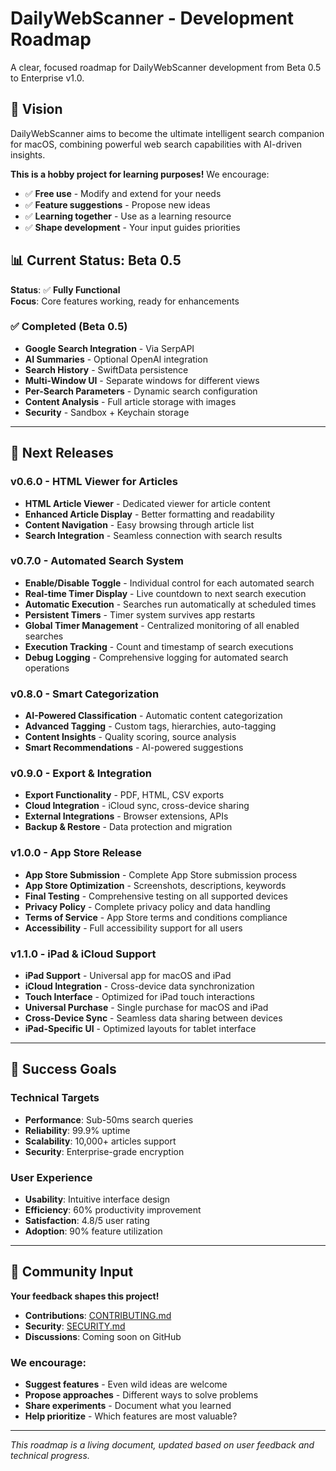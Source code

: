 # DailyWebScanner - Development Roadmap

A clear, focused roadmap for DailyWebScanner development from Beta 0.5 to Enterprise v1.0.

## 🎯 Vision

DailyWebScanner aims to become the ultimate intelligent search companion for macOS, combining powerful web search capabilities with AI-driven insights.

**This is a hobby project for learning purposes!** We encourage:
- ✅ **Free use** - Modify and extend for your needs
- ✅ **Feature suggestions** - Propose new ideas
- ✅ **Learning together** - Use as a learning resource
- ✅ **Shape development** - Your input guides priorities

## 📊 Current Status: Beta 0.5

**Status**: ✅ **Fully Functional**  
**Focus**: Core features working, ready for enhancements

### ✅ **Completed (Beta 0.5)**
- **Google Search Integration** - Via SerpAPI
- **AI Summaries** - Optional OpenAI integration
- **Search History** - SwiftData persistence
- **Multi-Window UI** - Separate windows for different views
- **Per-Search Parameters** - Dynamic search configuration
- **Content Analysis** - Full article storage with images
- **Security** - Sandbox + Keychain storage

---

## 🚀 **Next Releases**

### **v0.6.0 - HTML Viewer for Articles**
- **HTML Article Viewer** - Dedicated viewer for article content
- **Enhanced Article Display** - Better formatting and readability
- **Content Navigation** - Easy browsing through article list
- **Search Integration** - Seamless connection with search results

### **v0.7.0 - Automated Search System**
- **Enable/Disable Toggle** - Individual control for each automated search
- **Real-time Timer Display** - Live countdown to next search execution
- **Automatic Execution** - Searches run automatically at scheduled times
- **Persistent Timers** - Timer system survives app restarts
- **Global Timer Management** - Centralized monitoring of all enabled searches
- **Execution Tracking** - Count and timestamp of search executions
- **Debug Logging** - Comprehensive logging for automated search operations

### **v0.8.0 - Smart Categorization**
- **AI-Powered Classification** - Automatic content categorization
- **Advanced Tagging** - Custom tags, hierarchies, auto-tagging
- **Content Insights** - Quality scoring, source analysis
- **Smart Recommendations** - AI-powered suggestions

### **v0.9.0 - Export & Integration**
- **Export Functionality** - PDF, HTML, CSV exports
- **Cloud Integration** - iCloud sync, cross-device sharing
- **External Integrations** - Browser extensions, APIs
- **Backup & Restore** - Data protection and migration

### **v1.0.0 - App Store Release**
- **App Store Submission** - Complete App Store submission process
- **App Store Optimization** - Screenshots, descriptions, keywords
- **Final Testing** - Comprehensive testing on all supported devices
- **Privacy Policy** - Complete privacy policy and data handling
- **Terms of Service** - App Store terms and conditions compliance
- **Accessibility** - Full accessibility support for all users

### **v1.1.0 - iPad & iCloud Support**
- **iPad Support** - Universal app for macOS and iPad
- **iCloud Integration** - Cross-device data synchronization
- **Touch Interface** - Optimized for iPad touch interactions
- **Universal Purchase** - Single purchase for macOS and iPad
- **Cross-Device Sync** - Seamless data sharing between devices
- **iPad-Specific UI** - Optimized layouts for tablet interface

---

## 🎯 **Success Goals**

### **Technical Targets**
- **Performance**: Sub-50ms search queries
- **Reliability**: 99.9% uptime
- **Scalability**: 10,000+ articles support
- **Security**: Enterprise-grade encryption

### **User Experience**
- **Usability**: Intuitive interface design
- **Efficiency**: 60% productivity improvement
- **Satisfaction**: 4.8/5 user rating
- **Adoption**: 90% feature utilization

---

## 🤝 **Community Input**

**Your feedback shapes this project!**

- **Contributions**: [CONTRIBUTING.md](docs/project/CONTRIBUTING.md)
- **Security**: [SECURITY.md](docs/legal/SECURITY.md)
- **Discussions**: Coming soon on GitHub

### **We encourage:**
- **Suggest features** - Even wild ideas are welcome
- **Propose approaches** - Different ways to solve problems
- **Share experiments** - Document what you learned
- **Help prioritize** - Which features are most valuable?

---

*This roadmap is a living document, updated based on user feedback and technical progress.*
